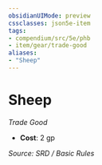 ```yaml
---
obsidianUIMode: preview
cssclasses: json5e-item
tags:
- compendium/src/5e/phb
- item/gear/trade-good
aliases: 
- "Sheep"
---
```

# Sheep
*Trade Good*  

- **Cost**: 2 gp

*Source: SRD / Basic Rules*